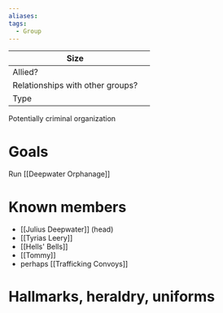 ```yaml
---
aliases:
tags:
  - Group
---
```


| Size                             |     |
| -------------------------------- | --- |
| Allied?                          |     |
| Relationships with other groups? |     |
| Type                             |     |

Potentially criminal organization
# Goals
Run [[Deepwater Orphanage]]

# Known members

- [[Julius Deepwater]] (head)
- [[Tyrias Leery]]
- [[Hells' Bells]]
- [[Tommy]]
- perhaps [[Trafficking Convoys]]
# Hallmarks, heraldry, uniforms


